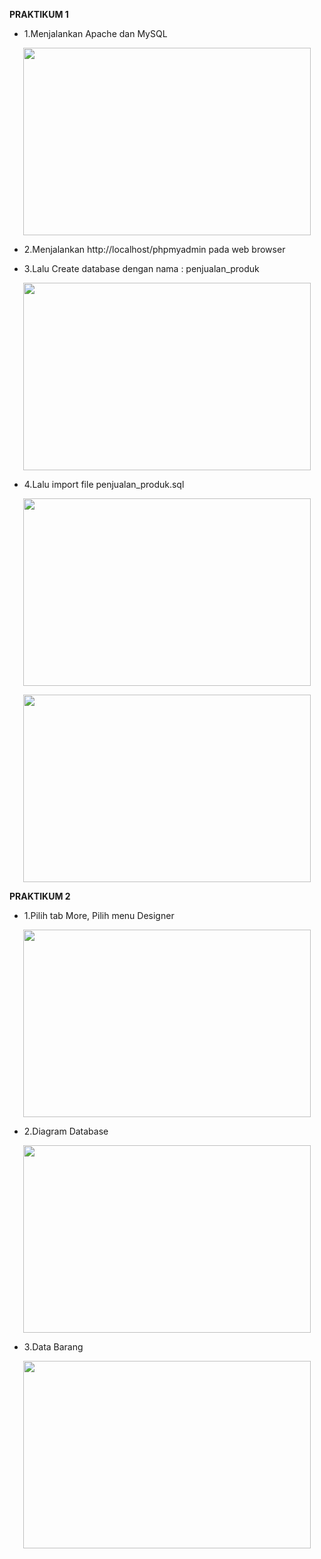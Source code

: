 **PRAKTIKUM 1**

- 1.Menjalankan Apache dan MySQL
<p align="center">
  <img width="460" height="300" src="https://i.imgur.com/5tRTW02.png">
</p>


- 2.Menjalankan http://localhost/phpmyadmin pada web browser

- 3.Lalu Create database dengan nama : penjualan_produk
<p align="center">
  <img width="460" height="300" src="https://i.imgur.com/Ma6cDuT.png">
</p>

- 4.Lalu import file penjualan_produk.sql
<p align="center">
  <img width="460" height="300" src="https://i.imgur.com/nVQ4QRG.png">
</p>
<p align="center">
  <img width="460" height="300" src="https://i.imgur.com/7IkVPX4.png">
</p>

**PRAKTIKUM 2**

- 1.Pilih tab More, Pilih menu Designer 
<p align="center">
  <img width="460" height="300" src="https://i.imgur.com/vqqQuyx.png">
</p>

- 2.Diagram Database
<p align="center">
  <img width="460" height="300" src="https://i.imgur.com/KwO17Ee.png">
</p>

- 3.Data Barang
<p align="center">
  <img width="460" height="300" src="https://i.imgur.com/7j5J7fM.png">
</p>
